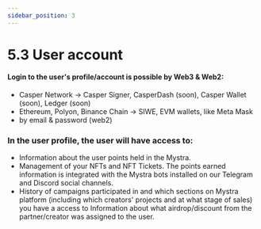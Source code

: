 ```yaml
---
sidebar_position: 3
---
```


# 5.3 User account

#### Login to the user's profile/account is possible by Web3 & Web2:
- Casper Network -> Casper Signer, CasperDash (soon), Casper Wallet (soon), Ledger (soon)
- Ethereum, Polyon, Binance Chain -> SIWE, EVM wallets, like Meta Mask
- by email & password (web2)

### In the user profile, the user will have access to:
- Information about the user points held in the Mystra.
- Management of your NFTs and NFT Tickets. The points earned information is integrated with the Mystra bots installed on our Telegram and Discord social channels.
- History of campaigns participated in and which sections on Mystra platform (including which creators' projects and at what stage of sales) you have a access to 
Information about what airdrop/discount from the partner/creator was assigned to the user.
